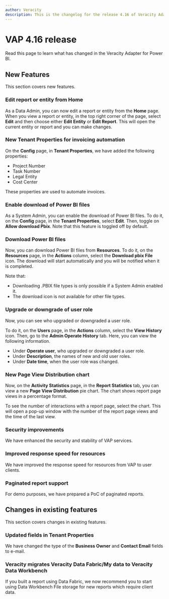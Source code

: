 ```yaml
---
author: Veracity
description: This is the changelog for the release 4.16 of Veracity Adapter for Power BI (VAP).
---
```

# VAP 4.16 release

Read this page to learn what has changed in the Veracity Adapter for Power BI. 

## New Features

This section covers new features.

### Edit report or entity from Home

As a Data Admin, you can now edit a report or entity from the **Home** page. When you view a report or entity, in the top right corner of the page, select **Edit** and then choose either **Edit Entity** or **Edit Report**. This will open the current entity or report and you can make changes.

### New Tenant Properties for invoicing automation

On the **Config** page, in **Tenant Properties**, we have added the following properties: 
* Project Number
* Task Number
* Legal Entity
* Cost Center
 
These properties are used to automate invoices.

### Enable download of Power BI files

As a System Admin, you can enable the download of Power BI files. To do it, on the **Config** page, in the **Tenant Properties**, select **Edit**. Then, toggle on **Allow download Pbix**. Note that this feature is toggled off by default. 

### Download Power BI files

Now, you can download Power BI files from **Resources**. To do it, on the **Resources** page, in the **Actions** column, select the **Download pbix File** icon. The download will start automatically and you will be notified when it is completed.

Note that:
* Downloading .PBIX file types is only possible if a System Admin enabled it.
* The download icon is not available for other file types.

### Upgrade or downgrade of user role

Now, you can see who upgraded or downgraded a user role.

To do it, on the **Users** page, in the **Actions** column, select the **View History** icon. Then, go to the **Admin Operate History** tab. Here, you can view the following information.
* Under **Operate user**, who upgraded or downgraded a user role.
* Under **Description**, the names of new and old user roles.
* Under **Date time**, when the user role was changed.

### New Page View Distribution chart

Now, on the **Activity Statistics** page, in the **Report Statistics** tab, you can view a new **Page View Distribution** pie chart. The chart shows report page views in a percentage format. 

To see the number of interactions with a report page, select the chart. This will open a pop-up window with the number of the report page views and the time of the last view.

### Security improvements
We have enhanced the security and stability of VAP services.

### Improved response speed for resources
We have improved the response speed for resources from VAP to user clients.

### Paginated report support
For demo purposes, we have prepared a PoC of paginated reports.


## Changes in existing features

This section covers changes in existing features.

### Updated fields in Tenant Properties

We have changed the type of the **Business Owner** and **Contact Email** fields to e-mail.

### Veracity migrates Veracity Data Fabric/My data to Veracity Data Workbench
If you built a report using Data Fabric, we now recommend you to start using Data Workbench File storage for new reports which require client data.
